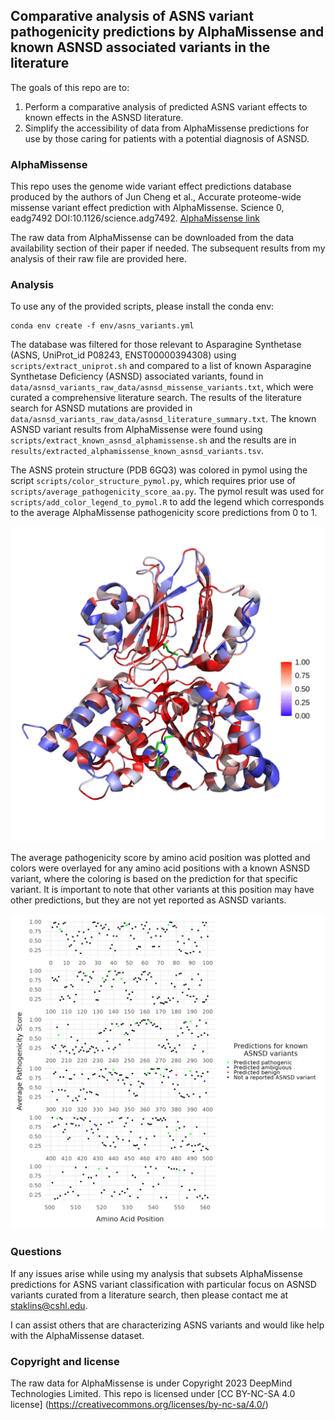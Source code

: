 ## Comparative analysis of ASNS variant pathogenicity predictions by AlphaMissense and known ASNSD associated variants in the literature

The goals of this repo are to:
1. Perform a comparative analysis of predicted ASNS variant effects to known effects in the ASNSD literature.
2. Simplify the accessibility of data from AlphaMissense predictions for use by those caring for patients with a potential diagnosis of ASNSD.

### AlphaMissense

This repo uses the genome wide variant effect predictions database produced by the authors of Jun Cheng et al., Accurate proteome-wide missense variant effect prediction with AlphaMissense. Science 0, eadg7492 DOI:10.1126/science.adg7492. [AlphaMissense link](https://www.science.org/doi/10.1126/science.adg7492)

The raw data from AlphaMissense can be downloaded from the data availability section of their paper if needed. The subsequent results from my analysis of their raw file are provided here.

### Analysis

To use any of the provided scripts, please install the conda env:
```
conda env create -f env/asns_variants.yml
```

The database was filtered for those relevant to Asparagine Synthetase (ASNS, UniProt_id P08243, ENST00000394308) using `scripts/extract_uniprot.sh` and compared to a list of known Asparagine Synthetase Deficiency (ASNSD) associated variants, found in `data/asnsd_variants_raw_data/asnsd_missense_variants.txt`, which were curated a comprehensive literature search. The results of the literature search for ASNSD mutations are provided in `data/asnsd_variants_raw_data/asnsd_literature_summary.txt`. The known ASNSD variant results from AlphaMissense were found using `scripts/extract_known_asnsd_alphamissense.sh` and the results are in `results/extracted_alphamissense_known_asnsd_variants.tsv`.

The ASNS protein structure (PDB 6GQ3) was colored in pymol using the script `scripts/color_structure_pymol.py`, which requires prior use of `scripts/average_pathogenicity_score_aa.py`. The pymol result was used for `scripts/add_color_legend_to_pymol.R` to add the legend which corresponds to the average AlphaMissense pathogenicity score predictions from 0 to 1.

![Alt text](/results/color_asns_structure/pathogenic_colored_asns_legend.png?raw=true "ASNS protein structure with amino acids colored by the average AlphaMissense pathogenicity score")

The average pathogenicity score by amino acid position was plotted and colors were overlayed for any amino acid positions with a known ASNSD variant, where the coloring is based on the prediction for that specific variant. It is important to note that other variants at this position may have other predictions, but they are not yet reported as ASNSD variants.

![Alt text](/results/plot_aminoacid_pathogenicity_score_with_asnsd.png?raw=true "Average AlphaMissense pathogenicity score by amino acid position and colored for the prediction at those amino acids with a reported ASNSD variant in the literature")


### Questions

If any issues arise while using my analysis that subsets AlphaMissense predictions for ASNS variant classification with particular focus on ASNSD variants curated from a literature search, then please contact me at staklins@cshl.edu. 

I can assist others that are characterizing ASNS variants and would like help with the AlphaMissense dataset.

### Copyright and license

The raw data for AlphaMissense is under Copyright 2023 DeepMind Technologies Limited.
This repo is licensed under [CC BY-NC-SA 4.0 license] (https://creativecommons.org/licenses/by-nc-sa/4.0/)
